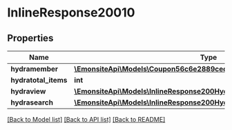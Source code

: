 # InlineResponse20010

## Properties
Name | Type | Description | Notes
------------ | ------------- | ------------- | -------------
**hydramember** | [**\EmonsiteApi\Models\Coupon56c6e2889ced52899ea604222e3c8c36Jsonld[]**](Coupon56c6e2889ced52899ea604222e3c8c36Jsonld.md) |  | 
**hydratotal_items** | **int** |  | [optional] 
**hydraview** | [**\EmonsiteApi\Models\InlineResponse200Hydraview**](InlineResponse200Hydraview.md) |  | [optional] 
**hydrasearch** | [**\EmonsiteApi\Models\InlineResponse200Hydrasearch**](InlineResponse200Hydrasearch.md) |  | [optional] 

[[Back to Model list]](../../README.md#documentation-for-models) [[Back to API list]](../../README.md#documentation-for-api-endpoints) [[Back to README]](../../README.md)

